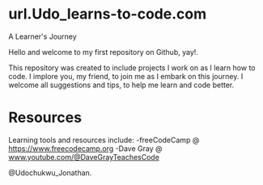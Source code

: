 # url.Udo_learns-to-code.com
A Learner's Journey

  Hello and welcome to my first repository on Github, yay!.

   This repository was created to include projects I work on as I learn how to code.
  I implore you, my friend, to join me as I embark on this journey. I welcome all suggestions and tips, to help me learn and code better.

# Resources 
Learning tools and resources include:
-freeCodeCamp @ https://www.freecodecamp.org
-Dave Gray @ www.youtube.com/@DaveGrayTeachesCode

@Udochukwu_Jonathan.
